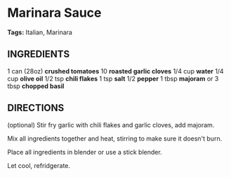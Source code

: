 # Marinara Sauce

**Tags:** Italian, Marinara

## INGREDIENTS

1 can (28oz) **crushed tomatoes**
10 **roasted garlic cloves**
1/4 cup **water**
1/4 cup **olive oil**
1/2 tsp **chili flakes**
1 tsp **salt**
1/2 **pepper**
1 tbsp **majoram** or 3 tbsp **chopped basil**


## DIRECTIONS

(optional) Stir fry garlic with chili flakes and garlic cloves, add majoram.

Mix all ingredients together and heat, stirring to make sure it doesn't burn.

Place all ingredients in blender or use a stick blender.

Let cool, refridgerate.
